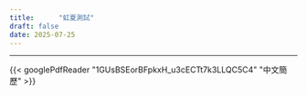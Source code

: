 ```yaml
---
title:      "虹夏測試"
draft: false
date: 2025-07-25
---
```

***
{{< googlePdfReader "1GUsBSEorBFpkxH_u3cECTt7k3LLQC5C4" "中文簡歷" >}}    


